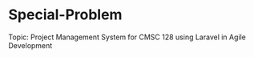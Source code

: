 # Special-Problem
 Topic: Project Management System for CMSC 128 using Laravel in Agile Development
